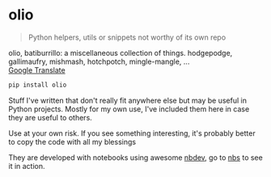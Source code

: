 # olio
> Python helpers, utils or snippets not worthy of its own repo

olio, batiburrillo: a miscellaneous collection of things.
hodgepodge, gallimaufry, mishmash, hotchpotch, mingle-mangle, ...  
[Google Translate](https://translate.google.com/details?sl=en&tl=es&text=olio&op=translate)

``` sh
pip install olio
```

Stuff I've written that don't really fit anywhere else but may be useful in Python projects. Mostly for my own use, I've included them here in case they are useful to others.

Use at your own risk. If you see something interesting, it's probably better to copy the code with all my blessings

They are developed with notebooks using awesome [nbdev](https://nbdev.fast.ai/), go to [nbs](nbs) to see it in action.
